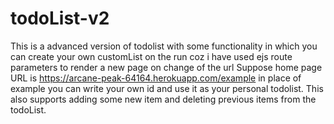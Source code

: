 # todoList-v2
This is a advanced version of todolist with some functionality in which you can create your own customList on the run coz i have used ejs route parameters to render a new page on change of the url
Suppose home page URL is https://arcane-peak-64164.herokuapp.com/example in place of example you can write your own id and use it as your personal todolist.
This also supports adding some new item and deleting previous items from the todoList.
